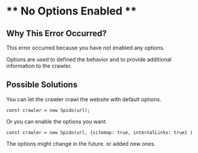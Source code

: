 # ** No Options Enabled **

## Why This Error Occurred?

This error occurred because you have not enabled any options.

Options are used to defined the behavior and to provide additional information to the crawler.

## Possible Solutions

You can let the crawler crawl the website with default options.

`const crawler = new Spido(url);`

Or you can enable the options you want.

`const crawler = new Spido(url, {sitemap: true, internalLinks: true} )`

The options might change in the future. or added new ones.
